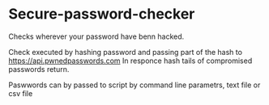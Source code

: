 # Secure-password-checker

Checks wherever your password have benn hacked.

Check executed by hashing password and passing part of the hash to https://api.pwnedpasswords.com
In responce hash tails of compromised passwords return.

Paswwords can by passed to script by command line parametrs, text file or csv file
 